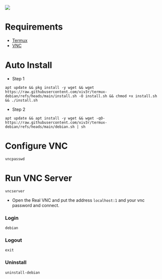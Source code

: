 <img align="center" src="https://github.com/xiv3r/termux-debian/blob/main/debain.jpg">

# Requirements 
- [Termux](https://github.com/termux/termux-app/releases)
- [VNC](https://play.google.com/store/apps/details?id=com.realvnc.viewer.android)

# Auto Install
- Step 1
```
apt update && pkg install -y wget && wget https://raw.githubusercontent.com/xiv3r/termux-debian/refs/heads/main/install.sh -O install.sh && chmod +x install.sh && ./install.sh
```
- Step 2
```
apt update && apt install -y wget && wget -qO- https://raw.githubusercontent.com/xiv3r/termux-debian/refs/heads/main/debian.sh | sh
```

# Configure VNC
```
vncpasswd
```

# Run VNC Server
```
vncserver
```
- Open the Real VNC and put the address `localhost:1` and your vnc password and connect.

### Login
```
debian 
```
### Logout 
```
exit
```
### Uninstall 
```
uninstall-debian
```

